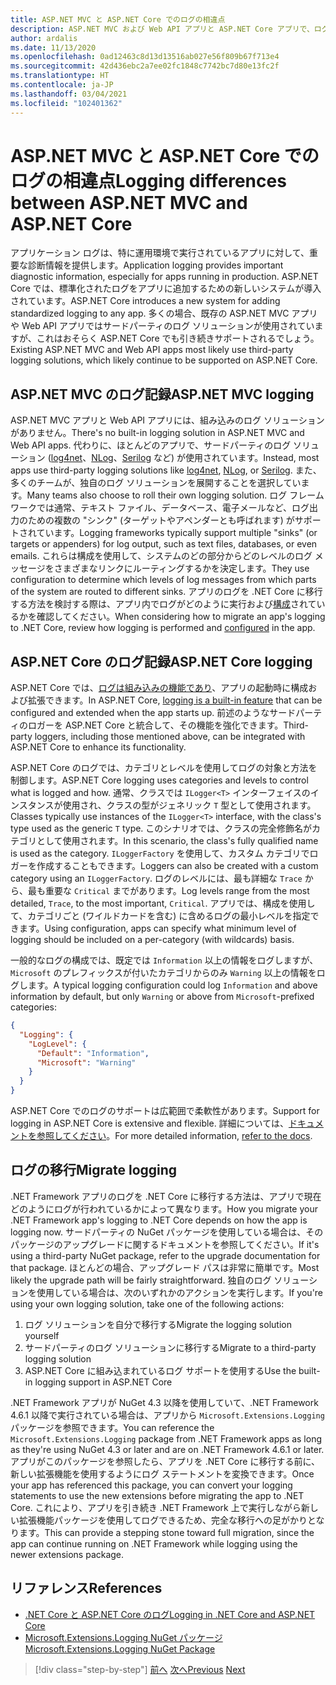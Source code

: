```yaml
---
title: ASP.NET MVC と ASP.NET Core でのログの相違点
description: ASP.NET MVC および Web API アプリと ASP.NET Core アプリで、ログはどのように異なるでしょうか?
author: ardalis
ms.date: 11/13/2020
ms.openlocfilehash: 0ad12463c8d13d13516ab027e56f809b67f713e4
ms.sourcegitcommit: 42d436ebc2a7ee02fc1848c7742bc7d80e13fc2f
ms.translationtype: HT
ms.contentlocale: ja-JP
ms.lasthandoff: 03/04/2021
ms.locfileid: "102401362"
---
```

# <a name="logging-differences-between-aspnet-mvc-and-aspnet-core"></a><span data-ttu-id="de4c7-103">ASP.NET MVC と ASP.NET Core でのログの相違点</span><span class="sxs-lookup"><span data-stu-id="de4c7-103">Logging differences between ASP.NET MVC and ASP.NET Core</span></span>

<span data-ttu-id="de4c7-104">アプリケーション ログは、特に運用環境で実行されているアプリに対して、重要な診断情報を提供します。</span><span class="sxs-lookup"><span data-stu-id="de4c7-104">Application logging provides important diagnostic information, especially for apps running in production.</span></span> <span data-ttu-id="de4c7-105">ASP.NET Core では、標準化されたログをアプリに追加するための新しいシステムが導入されています。</span><span class="sxs-lookup"><span data-stu-id="de4c7-105">ASP.NET Core introduces a new system for adding standardized logging to any app.</span></span> <span data-ttu-id="de4c7-106">多くの場合、既存の ASP.NET MVC アプリや Web API アプリではサードパーティのログ ソリューションが使用されていますが、これはおそらく ASP.NET Core でも引き続きサポートされるでしょう。</span><span class="sxs-lookup"><span data-stu-id="de4c7-106">Existing ASP.NET MVC and Web API apps most likely use third-party logging solutions, which likely continue to be supported on ASP.NET Core.</span></span>

## <a name="aspnet-mvc-logging"></a><span data-ttu-id="de4c7-107">ASP.NET MVC のログ記録</span><span class="sxs-lookup"><span data-stu-id="de4c7-107">ASP.NET MVC logging</span></span>

<span data-ttu-id="de4c7-108">ASP.NET MVC アプリと Web API アプリには、組み込みのログ ソリューションがありません。</span><span class="sxs-lookup"><span data-stu-id="de4c7-108">There's no built-in logging solution in ASP.NET MVC and Web API apps.</span></span> <span data-ttu-id="de4c7-109">代わりに、ほとんどのアプリで、サードパーティのログ ソリューション ([log4net](https://www.nuget.org/packages/log4net/)、[NLog](https://www.nuget.org/packages/NLog/)、[Serilog](https://www.nuget.org/packages/Serilog) など) が使用されています。</span><span class="sxs-lookup"><span data-stu-id="de4c7-109">Instead, most apps use third-party logging solutions like [log4net](https://www.nuget.org/packages/log4net/), [NLog](https://www.nuget.org/packages/NLog/), or [Serilog](https://www.nuget.org/packages/Serilog).</span></span> <span data-ttu-id="de4c7-110">また、多くのチームが、独自のログ ソリューションを展開することを選択しています。</span><span class="sxs-lookup"><span data-stu-id="de4c7-110">Many teams also choose to roll their own logging solution.</span></span> <span data-ttu-id="de4c7-111">ログ フレームワークでは通常、テキスト ファイル、データベース、電子メールなど、ログ出力のための複数の "シンク" (ターゲットやアペンダーとも呼ばれます) がサポートされています。</span><span class="sxs-lookup"><span data-stu-id="de4c7-111">Logging frameworks typically support multiple "sinks" (or targets or appenders) for log output, such as text files, databases, or even emails.</span></span> <span data-ttu-id="de4c7-112">これらは構成を使用して、システムのどの部分からどのレベルのログ メッセージをさまざまなリンクにルーティングするかを決定します。</span><span class="sxs-lookup"><span data-stu-id="de4c7-112">They use configuration to determine which levels of log messages from which parts of the system are routed to different sinks.</span></span> <span data-ttu-id="de4c7-113">アプリのログを .NET Core に移行する方法を検討する際は、アプリ内でログがどのように実行および[構成](configuration-differences.md)されているかを確認してください。</span><span class="sxs-lookup"><span data-stu-id="de4c7-113">When considering how to migrate an app's logging to .NET Core, review how logging is performed and [configured](configuration-differences.md) in the app.</span></span>

## <a name="aspnet-core-logging"></a><span data-ttu-id="de4c7-114">ASP.NET Core のログ記録</span><span class="sxs-lookup"><span data-stu-id="de4c7-114">ASP.NET Core logging</span></span>

<span data-ttu-id="de4c7-115">ASP.NET Core では、[ログは組み込みの機能であり](/aspnet/core/fundamentals/logging/)、アプリの起動時に構成および拡張できます。</span><span class="sxs-lookup"><span data-stu-id="de4c7-115">In ASP.NET Core, [logging is a built-in feature](/aspnet/core/fundamentals/logging/) that can be configured and extended when the app starts up.</span></span> <span data-ttu-id="de4c7-116">前述のようなサードパーティのロガーを ASP.NET Core と統合して、その機能を強化できます。</span><span class="sxs-lookup"><span data-stu-id="de4c7-116">Third-party loggers, including those mentioned above, can be integrated with ASP.NET Core to enhance its functionality.</span></span>

<span data-ttu-id="de4c7-117">ASP.NET Core のログでは、カテゴリとレベルを使用してログの対象と方法を制御します。</span><span class="sxs-lookup"><span data-stu-id="de4c7-117">ASP.NET Core logging uses categories and levels to control what is logged and how.</span></span> <span data-ttu-id="de4c7-118">通常、クラスでは `ILogger<T>` インターフェイスのインスタンスが使用され、クラスの型がジェネリック `T` 型として使用されます。</span><span class="sxs-lookup"><span data-stu-id="de4c7-118">Classes typically use instances of the `ILogger<T>` interface, with the class's type used as the generic `T` type.</span></span> <span data-ttu-id="de4c7-119">このシナリオでは、クラスの完全修飾名がカテゴリとして使用されます。</span><span class="sxs-lookup"><span data-stu-id="de4c7-119">In this scenario, the class's fully qualified name is used as the category.</span></span> <span data-ttu-id="de4c7-120">`ILoggerFactory` を使用して、カスタム カテゴリでロガーを作成することもできます。</span><span class="sxs-lookup"><span data-stu-id="de4c7-120">Loggers can also be created with a custom category using an `ILoggerFactory`.</span></span> <span data-ttu-id="de4c7-121">ログのレベルには、最も詳細な `Trace` から、最も重要な `Critical` までがあります。</span><span class="sxs-lookup"><span data-stu-id="de4c7-121">Log levels range from the most detailed, `Trace`, to the most important, `Critical`.</span></span> <span data-ttu-id="de4c7-122">アプリでは、構成を使用して、カテゴリごと (ワイルドカードを含む) に含めるログの最小レベルを指定できます。</span><span class="sxs-lookup"><span data-stu-id="de4c7-122">Using configuration, apps can specify what minimum level of logging should be included on a per-category (with wildcards) basis.</span></span>

<span data-ttu-id="de4c7-123">一般的なログの構成では、既定では `Information` 以上の情報をログしますが、`Microsoft` のプレフィックスが付いたカテゴリからのみ `Warning` 以上の情報をログします。</span><span class="sxs-lookup"><span data-stu-id="de4c7-123">A typical logging configuration could log `Information` and above information by default, but only `Warning` or above from `Microsoft`-prefixed categories:</span></span>

```json
{
  "Logging": {
    "LogLevel": {
      "Default": "Information",
      "Microsoft": "Warning"
    }
  }
}
```

<span data-ttu-id="de4c7-124">ASP.NET Core でのログのサポートは広範囲で柔軟性があります。</span><span class="sxs-lookup"><span data-stu-id="de4c7-124">Support for logging in ASP.NET Core is extensive and flexible.</span></span> <span data-ttu-id="de4c7-125">詳細については、[ドキュメントを参照してください](/aspnet/core/fundamentals/logging/)。</span><span class="sxs-lookup"><span data-stu-id="de4c7-125">For more detailed information, [refer to the docs](/aspnet/core/fundamentals/logging/).</span></span>

## <a name="migrate-logging"></a><span data-ttu-id="de4c7-126">ログの移行</span><span class="sxs-lookup"><span data-stu-id="de4c7-126">Migrate logging</span></span>

<span data-ttu-id="de4c7-127">.NET Framework アプリのログを .NET Core に移行する方法は、アプリで現在どのようにログが行われているかによって異なります。</span><span class="sxs-lookup"><span data-stu-id="de4c7-127">How you migrate your .NET Framework app's logging to .NET Core depends on how the app is logging now.</span></span> <span data-ttu-id="de4c7-128">サードパーティの NuGet パッケージを使用している場合は、そのパッケージのアップグレードに関するドキュメントを参照してください。</span><span class="sxs-lookup"><span data-stu-id="de4c7-128">If it's using a third-party NuGet package, refer to the upgrade documentation for that package.</span></span> <span data-ttu-id="de4c7-129">ほとんどの場合、アップグレード パスは非常に簡単です。</span><span class="sxs-lookup"><span data-stu-id="de4c7-129">Most likely the upgrade path will be fairly straightforward.</span></span> <span data-ttu-id="de4c7-130">独自のログ ソリューションを使用している場合は、次のいずれかのアクションを実行します。</span><span class="sxs-lookup"><span data-stu-id="de4c7-130">If you're using your own logging solution, take one of the following actions:</span></span>

1. <span data-ttu-id="de4c7-131">ログ ソリューションを自分で移行する</span><span class="sxs-lookup"><span data-stu-id="de4c7-131">Migrate the logging solution yourself</span></span>
1. <span data-ttu-id="de4c7-132">サードパーティのログ ソリューションに移行する</span><span class="sxs-lookup"><span data-stu-id="de4c7-132">Migrate to a third-party logging solution</span></span>
1. <span data-ttu-id="de4c7-133">ASP.NET Core に組み込まれているログ サポートを使用する</span><span class="sxs-lookup"><span data-stu-id="de4c7-133">Use the built-in logging support in ASP.NET Core</span></span>

<span data-ttu-id="de4c7-134">.NET Framework アプリが NuGet 4.3 以降を使用していて、.NET Framework 4.6.1 以降で実行されている場合は、アプリから `Microsoft.Extensions.Logging` パッケージを参照できます。</span><span class="sxs-lookup"><span data-stu-id="de4c7-134">You can reference the `Microsoft.Extensions.Logging` package from .NET Framework apps as long as they're using NuGet 4.3 or later and are on .NET Framework 4.6.1 or later.</span></span> <span data-ttu-id="de4c7-135">アプリがこのパッケージを参照したら、アプリを .NET Core に移行する前に、新しい拡張機能を使用するようにログ ステートメントを変換できます。</span><span class="sxs-lookup"><span data-stu-id="de4c7-135">Once your app has referenced this package, you can convert your logging statements to use the new extensions before migrating the app to .NET Core.</span></span> <span data-ttu-id="de4c7-136">これにより、アプリを引き続き .NET Framework 上で実行しながら新しい拡張機能パッケージを使用してログできるため、完全な移行への足がかりとなります。</span><span class="sxs-lookup"><span data-stu-id="de4c7-136">This can provide a stepping stone toward full migration, since the app can continue running on .NET Framework while logging using the newer extensions package.</span></span>

## <a name="references"></a><span data-ttu-id="de4c7-137">リファレンス</span><span class="sxs-lookup"><span data-stu-id="de4c7-137">References</span></span>

- [<span data-ttu-id="de4c7-138">.NET Core と ASP.NET Core のログ</span><span class="sxs-lookup"><span data-stu-id="de4c7-138">Logging in .NET Core and ASP.NET Core</span></span>](/aspnet/core/fundamentals/logging/)
- [<span data-ttu-id="de4c7-139">Microsoft.Extensions.Logging NuGet パッケージ</span><span class="sxs-lookup"><span data-stu-id="de4c7-139">Microsoft.Extensions.Logging NuGet Package</span></span>](https://www.nuget.org/packages/microsoft.extensions.logging/)

>[!div class="step-by-step"]
><span data-ttu-id="de4c7-140">[前へ](middleware-modules-handlers.md)
>[次へ](routing-differences.md)</span><span class="sxs-lookup"><span data-stu-id="de4c7-140">[Previous](middleware-modules-handlers.md)
[Next](routing-differences.md)</span></span>
